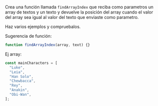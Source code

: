 Crea una función llamada `findArrayIndex` que reciba como parametros un array de textos y un texto y devuelve la posición del array cuando el valor del array sea igual al valor del texto que enviaste como parametro.

Haz varios ejemplos y compruebalos.

Sugerencia de función:

```js
function findArrayIndex(array, text) {}
```

Ej array:

```js
const mainCharacters = [
  "Luke",
  "Leia",
  "Han Solo",
  "Chewbacca",
  "Rey",
  "Anakin",
  "Obi-Wan",
];
```
